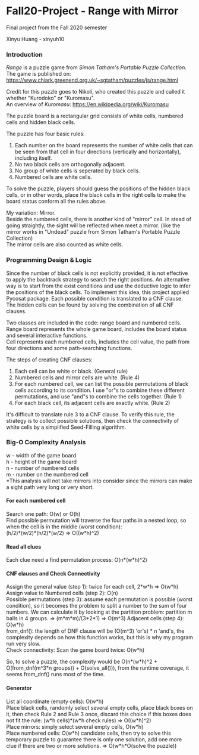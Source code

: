 # Fall20-Project -  Range with Mirror
Final project from the Fall 2020 semester  

Xinyu Huang - xinyuh10  

### Introduction
*Range* is a puzzle game from *Simon Tatham's Portable Puzzle Collection*.  
The game is published on: https://www.chiark.greenend.org.uk/~sgtatham/puzzles/js/range.html  

Credit for this puzzle goes to Nikoli, who created this puzzle and called it whether "Kurodoko" or "Kuromasu".  
An overview of *Kuromasu*: https://en.wikipedia.org/wiki/Kuromasu  

The puzzle board is a rectangular grid consists of white cells, numbered cells and hidden black cells.  

The puzzle has four basic rules:  
1. Each number on the board represents the number of white cells that can be seen from that cell in four directions (vertically and horizontally), including itself.  
2. No two black cells are orthogonally adjacent.  
3. No group of white cells is seperated by black cells.  
4. Numbered cells are white cells.  

To solve the puzzle, players should guess the positions of the hidden black cells, or in other words, place the black cells in the right cells to make the board status conform all the rules above.  

My variation: Mirror.  
Beside the numbered cells, there is another kind of "mirror" cell. In stead of going straightly, the sight will be reflected when meet a mirror. (like the mirror works in "Undead" puzzle from Simon Tatham's Portable Puzzle Collection)  
The mirror cells are also counted as white cells.  

### Programming Design & Logic
Since the number of black cells is not explicitly provided, it is not effective to apply the backtrack strategy to search the right positions. An alternative way is to start from the exist conditions and use the deductive logic to infer the positions of the black cells. To implement this idea, this project applied Pycosat package. Each possible condition is translated to a CNF clause. The hidden cells can be found by solving the combination of all CNF clauses.  

Two classes are included in the code: range board and numbered cells.  
Range board represents the whole game board, includes the board status and several interactive functions.  
Cell represents each numbered cells, includes the cell value, the path from four directions and some path-searching functions.  

The steps of creating CNF clauses:  
1. Each cell can be white or black. (General rule)  
2. Numbered cells and mirror cells are white. (Rule 4)  
3. For each numbered cell, we can list the possible permutations of black cells according to its condition. I use "or"s to combine these different permutations, and use "and"s to combine the cells together. (Rule 1)  
4. For each black cell, its adjacent cells are exactly white. (Rule 2)  

It's difficult to translate rule 3 to a CNF clause. To verify this rule, the strategy is to collect possible solutions, then check the connectivity of white cells by a simplified Seed-Filling algorithm.  

### Big-O Complexity Analysis
w - width of the game board     
h - height of the game board  
n - number of numbered cells    
m - number on the numbered cell  
\*This analysis will not take mirrors into consider since the mirrors can make a sight path very long or very short.  

#### For each numbered cell
Search one path: O(w) or O(h)  
Find possible permutation will traverse the four paths in a nested loop, so when the cell is in the middle (worst condition):  
(h/2)\*(w/2)\*(h/2)\*(w/2) => O((w\*h)^2)  

#### Read all clues
Each clue need a find permutation process: O(n\*(w\*h)^2)  

#### CNF clauses and Check Connectivity
Assign the general value (step 1): twice for each cell, 2\*w\*h => O(w\*h)  
Assign value to Numbered cells (step 2): O(n)  
Possible permutations (step 3): assume each permutation is possible (worst condition), so it becomes the problem to split a number to the sum of four numbers. We can calculate it by looking at the partition problem: partition m balls in 4 groups. => (m\*m\*m)/(3\*2\*1) => O(m^3)
Adjacent cells (step 4): O(w\*h)  
from_dnf(): the length of DNF clause will be (O(m^3) 'or's) \* n 'and's, the complexity depends on how this function works, but this is why my program run very slow.  
Check connectivity: Scan the game board twice: O(w\*h)  

So, to solve a puzzle, the complexity would be O(n\*(w\*h)^2 + O(from_dnf(m^3\*n groups)) + O(solve_all())), from the runtime coverage, it seems from_dnf() runs most of the time.  

#### Generator
List all coordinate (empty cells): O(w\*h)  
Place black cells, randomly select several empty cells, place black boxes on it, then check Rule 2 and Rule 3 once, discard this choice if this boxes does not fit the rule: (w\*h cells)\*(w\*h check rules) => O((w\*h)^2)  
Place mirrors: simply select several empty cells, O(w\*h)  
Place numbered cells: O(w\*h) candidate cells, then try to solve this temporary puzzle to guarantee there is only one solution, add one more clue if there are two or more solutions. => O(w\*h\*O(solve the puzzle))  
